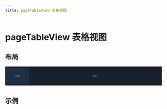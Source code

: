 ```yaml
---
title: pageTableView 表格视图
---
```


# pageTableView 表格视图

## 布局

![alt text](assets/tableView/image.png)

## 示例

<preview path="./def.vue" />

<API src="./pageTableView.json" lang="zh"></API>
